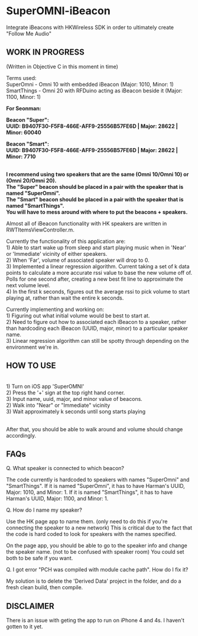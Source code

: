 # SuperOMNI-iBeacon
Integrate iBeacons with HKWireless SDK in order to ultimately create "Follow Me Audio"

WORK IN PROGRESS
---------------

(Written in Objective C in this moment in time)

Terms used: 
<br>SuperOmni - Omni 10 with embedded iBeacon (Major: 1010, Minor: 1)
<br>SmartThings - Omni 20 with RFDuino acting as iBeacon beside it (Major: 1100, Minor: 1) 

<b> For Seonman: 

Beacon "Super":
<br> UUID: B9407F30-F5F8-466E-AFF9-25556B57FE6D | Major: 28622 | Minor: 60040

Beacon "Smart":
<br> UUID: B9407F30-F5F8-466E-AFF9-25556B57FE6D | Major: 28622 | Minor: 7710

<br> I recommend using two speakers that are the same (Omni 10/Omni 10) or (Omni 20/Omni 20). 
<br> The "Super" beacon should be placed in a pair with the speaker that is named "SuperOmni".
<br> The "Smart" beacon should be placed in a pair with the speaker that is named "SmartThings".
<br> You will have to mess around with where to put the beacons + speakers. </b> 

Almost all of iBeacon functionality with HK speakers are written in RWTItemsViewController.m.

Currently the functionality of this application are:
<br> 1) Able to start wake up from sleep and start playing music when in 'Near' or 'Immediate' vicinity of either speakers. 
<br> 2) When 'Far', volume of associated speaker will drop to 0. 
<br> 3) Implemented a linear regression algorithm. Current taking a set of k data points to calculate a more accurate rssi value to base the new volume off of. Polls for one second after, creating a new best fit line to approximate the next volume level. 
<br>4) In the first k seconds, figures out the average rssi to pick volume to start playing at, rather than wait the entire k seconds. 

Currently implementing and working on:
<br>1) Figuring out what initial volume would be best to start at.
<br>2) Need to figure out how to associated each iBeacon to a speaker, rather than hardcoding each iBeacon (UUID, major, minor) to a particular speaker name. 
<br>3) Linear regression algorithm can still be spotty through depending on the environment we're in. 

HOW TO USE
-----------
<br> 1) Turn on iOS app 'SuperOMNI'
<br> 2) Press the '+' sign at the top right hand corner. 
<br> 3) Input name, uuid, major, and minor value of beacons. 
<br> 2) Walk into "Near" or "Immediate" vicinity
<br> 3) Wait approximately k seconds until song starts playing

<br> After that, you should be able to walk around and volume should change accordingly. 

FAQs 
------------
Q. What speaker is connected to which beacon? 
<p>The code currently is hardcoded to speakers with names "SuperOmni" and "SmartThings".
If it is named "SuperOmni", it has to have Harman's UUID, Major: 1010, and Minor: 1.
If it is named "SmartThings", it has to have Harman's UUID, Major: 1100, and Minor: 1. 

Q. How do I name my speaker? 
<p>Use the HK page app to name them. (only need to do this if you're connecting the speaker to a new network) This is critical due to the fact that the code is hard coded to look for speakers with the names specified. 

On the page app, you should be able to go to the speaker info and change the speaker name. (not to be confused with speaker room) You could set both to be safe if you want. 

Q. I got error "PCH was compiled with module cache path". How do I fix it?
<p> My solution is to delete the 'Derived Data' project in the folder, and do a fresh clean build, then compile. 


DISCLAIMER
-----------
There is an issue with geting the app to run on iPhone 4 and 4s. I haven't gotten to it yet. 
